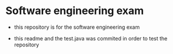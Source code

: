 # Software engineering exam

+ this repository is for the software engineering exam

+ this readme and the test.java was commited in order to test the repository
